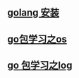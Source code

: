 ## [golang 安装](./go_install.md)

## [go包学习之os](./package_os.md)

## [go 包学习之log](./package_log.md)




